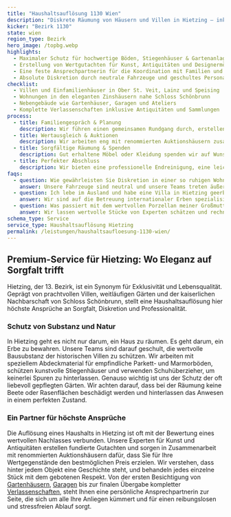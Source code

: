 ```yaml
---
title: "Haushaltsauflösung 1130 Wien"
description: "Diskrete Räumung von Häusern und Villen in Hietzing – inklusive Bewertung hochwertiger Nachlässe."
kicker: "Bezirk 1130"
state: wien
region_type: Bezirk
hero_image: /topbg.webp
highlights:
  - Maximaler Schutz für hochwertige Böden, Stiegenhäuser & Gartenanlagen
  - Erstellung von Wertgutachten für Kunst, Antiquitäten und Designermöbel
  - Eine feste Ansprechpartnerin für die Koordination mit Familien und Erben
  - Absolute Diskretion durch neutrale Fahrzeuge und geschultes Personal
checklist:
  - Villen und Einfamilienhäuser in Ober St. Veit, Lainz und Speising
  - Wohnungen in den eleganten Zinshäusern nahe Schloss Schönbrunn
  - Nebengebäude wie Gartenhäuser, Garagen und Ateliers
  - Komplette Verlassenschaften inklusive Antiquitäten und Sammlungen
process:
  - title: Familiengespräch & Planung
    description: Wir führen einen gemeinsamen Rundgang durch, erstellen eine Prioritätenliste und übernehmen die sichere Verwahrung empfindlicher Gegenstände.
  - title: Wertausgleich & Auktionen
    description: Wir arbeiten eng mit renommierten Auktionshäusern zusammen, um für hochwertige Stücke den besten Preis zu erzielen.
  - title: Sorgfältige Räumung & Spenden
    description: Gut erhaltene Möbel oder Kleidung spenden wir auf Wunsch an karitative Einrichtungen in Wien.
  - title: Perfekter Abschluss
    description: Wir bieten eine professionelle Endreinigung, eine leichte Gartenpflege und eine Fotodokumentation für Makler und Erben.
faqs:
  - question: Wie gewährleisten Sie Diskretion in einer so ruhigen Wohngegend?
    answer: Unsere Fahrzeuge sind neutral und unsere Teams treten äußerst diskret auf. Die Kommunikation erfolgt ausschließlich über eine von Ihnen bestimmte Kontaktperson.
  - question: Ich lebe im Ausland und habe eine Villa in Hietzing geerbt. Wie können Sie helfen?
    answer: Wir sind auf die Betreuung internationaler Erben spezialisiert. Wir organisieren Videobesichtigungen und senden Ihnen alle Protokolle und Dokumente digital zu.
  - question: Was passiert mit dem wertvollen Porzellan meiner Großmutter?
    answer: Wir lassen wertvolle Stücke von Experten schätzen und rechnen Ihnen den Wert fair an. Auf Wunsch organisieren wir auch den versicherten Transport zu einem Auktionshaus.
schema_type: Service
service_type: Haushaltsauflösung Hietzing
permalink: /leistungen/haushaltsaufloesung-1130-wien/
---
```


## Premium-Service für Hietzing: Wo Eleganz auf Sorgfalt trifft

Hietzing, der 13. Bezirk, ist ein Synonym für Exklusivität und Lebensqualität. Geprägt von prachtvollen Villen, weitläufigen Gärten und der kaiserlichen Nachbarschaft von Schloss Schönbrunn, stellt eine Haushaltsauflösung hier höchste Ansprüche an Sorgfalt, Diskretion und Professionalität.

### Schutz von Substanz und Natur

In Hietzing geht es nicht nur darum, ein Haus zu räumen. Es geht darum, ein Erbe zu bewahren. Unsere Teams sind darauf geschult, die wertvolle Bausubstanz der historischen Villen zu schützen. Wir arbeiten mit speziellem Abdeckmaterial für empfindliche Parkett- und Marmorböden, schützen kunstvolle Stiegenhäuser und verwenden Schuhüberzieher, um keinerlei Spuren zu hinterlassen. Genauso wichtig ist uns der Schutz der oft liebevoll gepflegten Gärten. Wir achten darauf, dass bei der Räumung keine Beete oder Rasenflächen beschädigt werden und hinterlassen das Anwesen in einem perfekten Zustand.

### Ein Partner für höchste Ansprüche

Die Auflösung eines Haushalts in Hietzing ist oft mit der Bewertung eines wertvollen Nachlasses verbunden. Unsere Experten für Kunst und Antiquitäten erstellen fundierte Gutachten und sorgen in Zusammenarbeit mit renommierten Auktionshäusern dafür, dass Sie für Ihre Wertgegenstände den bestmöglichen Preis erzielen. Wir verstehen, dass hinter jedem Objekt eine Geschichte steht, und behandeln jedes einzelne Stück mit dem gebotenen Respekt. Von der ersten Besichtigung von [Gartenhäusern](/leistungen/raeumung/), [Garagen](/leistungen/garagenraeumung/) bis zur finalen Übergabe kompletter [Verlassenschaften](/leistungen/verlassenschaftsraeumung/), steht Ihnen eine persönliche Ansprechpartnerin zur Seite, die sich um alle Ihre Anliegen kümmert und für einen reibungslosen und stressfreien Ablauf sorgt.
